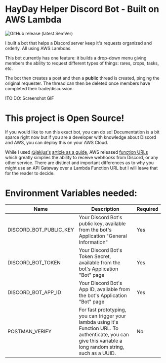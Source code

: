 # HayDay Helper Discord Bot - Built on AWS Lambda

![GitHub release (latest SemVer)](https://img.shields.io/github/v/release/trickywheat/hayday-helper?label=latest%20release)

I built a bot that helps a Discord server keep it's requests organized and orderly.  All using AWS Lambdas.

This bot currently has one feature: it builds a drop-down menu giving members the ability to request different types of things: rares, crops, tasks, etc.

The bot then creates a post and then a **public** thread is created, pinging the original requester.  The thread can then be deleted once members have completed their trade/discussion.

!TO DO: Screenshot GIF

# This project is Open Source!

If you would like to run this exact bot, you can do so!  Documentation is a bit sparce right now but if you are a developer with knowledge about Discord and AWS, you can deploy this on your AWS Cloud.

While I used [@jakjus's](https://github.com/jakjus) [article as a guide](https://betterprogramming.pub/build-a-discord-bot-with-aws-lambda-api-gateway-cc1cff750292), AWS released [function URLs](https://aws.amazon.com/blogs/aws/announcing-aws-lambda-function-urls-built-in-https-endpoints-for-single-function-microservices/) which greatly simplies the ability to receive webhooks from Discord, or any other service.  There are distinct and important differences as to why you might use an API Gateway over a Lambda Function URL but I will leave that for the reader to decide.

# Environment Variables needed:

| Name | Description | Required |
|------|-------------|----------|
| DISCORD_BOT_PUBLIC_KEY | Your Discord Bot's public key, available from the bot's Application "General Information" | Yes |
| DISCORD_BOT_TOKEN	| Your Discord Bot's Token Secret, available from the bot's Application "Bot" page | Yes |
| DISCORD_BOT_APP_ID | Your Discord Bot's App ID, available from the bot's Application "Bot" page | Yes |
| POSTMAN_VERIFY | For fast prototyping, you can trigger your lambda using it's Function URL.  To authenticate, you can give this variable a long random string, such as a UUID. | No |

